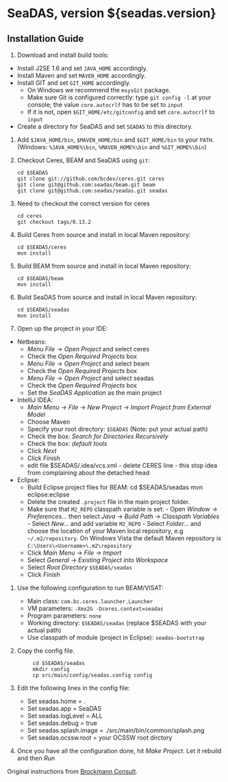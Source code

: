 SeaDAS, version ${seadas.version}
=================================

Installation Guide
------------------

1. Download and install build tools:
 *   Install J2SE 1.6 and set `JAVA_HOME` accordingly.
 *   Install Maven and set `MAVEN_HOME` accordingly.
 *   Install GIT and set `GIT_HOME` accordingly.
      +   On Windows we recommend the `msysGit` package.
      +   Make sure Git is configured correctly: type `git config -l` at your console; the value `core.autocrlf` has to be set to `input`
      +   If it is not, open `$GIT_HOME/etc/gitconfig` and set `core.autocrlf` to `input`
 *   Create a directory for SeaDAS and set `SEADAS` to this directory.

1.  Add `$JAVA_HOME/bin`, `$MAVEN_HOME/bin` and `$GIT_HOME/bin` to your `PATH`. (Windows:  `%JAVA_HOME%\bin`, `%MAVEN_HOME%\bin` and `%GIT_HOME%\bin`)

1.  Checkout Ceres, BEAM and SeaDAS using `git`:

        cd $SEADAS
        git clone git://github.com/bcdev/ceres.git ceres
        git clone git@github.com:seadas/beam.git beam
        git clone git@github.com:seadas/seadas.git seadas

1.  Need to checkout the correct version for ceres

        cd ceres
        git checkout tags/0.13.2

1.  Build Ceres from source and install in local Maven repository:

        cd $SEADAS/ceres
        mvn install

1.  Build BEAM from source and install in local Maven repository:

        cd $SEADAS/beam
        mvn install

1.  Build SeaDAS from source and install in local Maven repository:

        cd $SEADAS/seadas
        mvn install

1.  Open up the project in your IDE:
   * Netbeans:
      +   *Menu File* -> *Open Project* and select ceres
      +   Check the *Open Required Projects* box
      +   *Menu File* -> *Open Project* and select beam
      +   Check the *Open Required Projects* box
      +   *Menu File* -> *Open Project* and select seadas
      +   Check the *Open Required Projects* box
      +   Set the *SeaDAS Application* as the main project
   * IntelliJ IDEA:
      +   *Main Menu* -> *File* -> *New Project* -> *Import Project from External Model*
      +   Choose Maven
      +   Specify your root directory: `$SEADAS` (Note: put your actual path)
      +   Check the box: *Search for Directories Recursively*
      +   Check the box: *default tools*
      +   Click *Next*
      +   Click *Finish*
      +   edit file $SEADAS/.idea/vcs.xml
         - delete CERES line
         - this stop idea from complaining about the detached head
   * Eclipse:
      +   Build Eclipse project files for BEAM:
         cd $SEADAS/seadas
         mvn eclipse:eclipse
      + Delete the created `.project` file in the main project folder.
      +   Make sure that `M2_REPO` classpath variable is set:
         -   Open *Window* -> *Preferences...* then select *Java* -> *Build Path* -> *Classpath Variables*
         -   Select *New...* and add variable `M2_REPO`
         -   Select *Folder...* and choose the location of your Maven local repository, e.g `~/.m2/repository`. On Windows Vista the default Maven repository is `C:\Users\<Username>\.m2\repository`
      +   Click *Main Menu* -> *File* -> *Import*
      +   Select *General* -> *Existing Project into Workspace*
      +   Select *Root Directory* `$SEADAS/seadas`
      +   Click *Finish*

1. Use the following configuration to run BEAM/VISAT:
   *   Main class: `com.bc.ceres.launcher.Launcher`
   *   VM parameters: `-Xmx2G -Dceres.context=seadas`
   *   Program parameters: `none`
   *   Working directory: `$SEADAS/seadas` (replace $SEADAS with your actual path)
   *   Use classpath of module (project in Eclipse): `seadas-bootstrap`

1. Copy the config file.

            cd $SEADAS/seadas
            mkdir config
            cp src/main/config/seadas.config config

1. Edit the following lines in the config file:
    * Set seadas.home = .
    * Set seadas.app = SeaDAS
    * Set seadas.logLevel = ALL
    * Set seadas.debug = true
    * Set seadas.splash.image = ./src/main/bin/common/splash.png
    * Set seadas.ocssw.root = your OCSSW root dirctory

1. Once you have all the configuration done, hit *Make Project*. Let it rebuild and then *Run*

Original instructions from [Brockmann Consult][bc].

  [bc]: http://www.brockmann-consult.de/beam-wiki/display/BEAM/Build+from+Source

